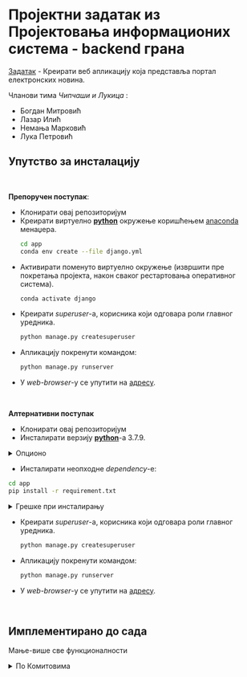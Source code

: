 # Проjектни задатак из Проjектовања информационих система - backend грана

[Задатак](./поставка.pdf) - Креирати веб апликациjу коjа представља портал електронских новина.

Чланови тима *Чипчаши и Лукица* :
* Богдан Митровић
* Лазар Илић
* Немања Марковић
* Лука Петровић


## Упутство за инсталацију

<br>

**Препоручен поступак**:
* Клонирати овај репозиторијум
* Креирати виртуелно [**python**](https://www.python.org/) окружење коришћењем [anaconda](https://www.anaconda.com/) менаџера.
  ```bash
  cd app
  conda env create --file django.yml
  ```
* Активирати поменуто виртуелно окружење (извршити прe покретањa пројекта, након сваког рестартовања оперативног система).
  ```bash
  conda activate django
  ```
* Креирати *superuser*-а, корисника који одговара роли главног уредника.
  ```bash
  python manage.py createsuperuser
  ```
* Апликацију покренути командом:
  ```bash
  python manage.py runserver
  ```
* У *web-browser*-у се упутити на [адресу](http://127.0.0.1:8000/).

<br>

**Алтернативни поступак**
* Клонирати овај репозиторијум
* Инсталирати верзију [**python**](https://www.python.org/downloads/release/python-379/)-а 3.7.9.
  
<details markdown='block'>
<summary>Опционо</summary>

---

И даље је препорука користити виртуелна окружења, помоћу [anaconda](https://www.anaconda.com/) менаџера или [venv](https://docs.python.org/3/library/venv.html) модула(укљученог у **python** дистрибуције).

<br>

Искористити следеће команде (*anaconda* варијанта):
```bash
  conda env create -n "ime_okruzenja" python=3.7.9
  conda activate ime_okruzenja
```
<br>

или (*venv* варијанта):

```bash
  python3.7.9 -m venv ime_okruzenja
```
*venv* активација за *Windows* кориснике
```bash
  ime_okruzenja\Scripts\activate
```

*venv* активација за *Linux/MacOS* кориснике
```bash
  source ime_okruzenja/bin/activate
```
<br>

Потребно је активирати окружење након ресетовања система, а пре покретања пројекта.
Како бисте изашли из виртуелног окружења, користите (*anaconda* варијанта):
```bash
  conda deactivate
```
или (*venv* варијанта):

```bash
  deactivate
```
---

<br>

<br>



</details>

* Инсталирати неопходне *dependency*-е:
```bash
cd app
pip install -r requirement.txt
```
<details markdown='block'>
<summary>Грешке при инсталирању</summary>

<br>

---

Уколико се деси да се поступак заврши грешком при инсталацији *Pillow*-а (или генерално било које ставке), поступити на следећи начин:
  * Исећи из фајла **requirement.txt** линију која садржи ставку која генерише грешку, у овом примеру Pillow==5.3.0.
  * Сачувати измењени фајл **requirement.txt**.
  * Покренути команду:
```bash
pip install Pillow==5.3.0
```
  * Поново покренути команду:
```bash
pip install -r requirement.txt
```
  * Понављати поступак док се процес не заврши без грешака.
  * Уколико ово није од помоћи, посаветујте се са [лекаром или фармацеутом](https://chat.openai.com/).

---
<br>

</details>

* Креирати *superuser*-а, корисника који одговара роли главног уредника.
  ```bash
  python manage.py createsuperuser
  ```
* Апликацију покренути командом:
  ```bash
  python manage.py runserver
  ```
* У *web-browser*-у се упутити на [адресу](http://127.0.0.1:8000/).




<br>


## Имплементирано до сада

Мање-више све функционалности

<details markdown='block'>
<summary>По Комитовима </summary>

* #1
  * систем пријаве
  * претрага новости
  * коментарисање новости
  * лајковање новости/коментара
  * **superuser** има могћуности (парцијално имплементиране) креирања, измене, уклањања чланака
* #2:
  * побољшана имплементација тагова
  * додати драфтови за артикле...
* #3:
  * додат други датум за претрагу
  * додата могућност промене лозинке
  * поправљена форма за измену корисника
  * сређени коментари
  * побољшано управљање сликама...
* #4:
  * расподела имплементираних функционалности по ролама, односно побољшана ауторизација
  * сређивање ситних багова...
* #5:
  * сређивање фајлова / структуре пројекта
  * ограничење броја новости које се шаљу на једну страницу


</details>

